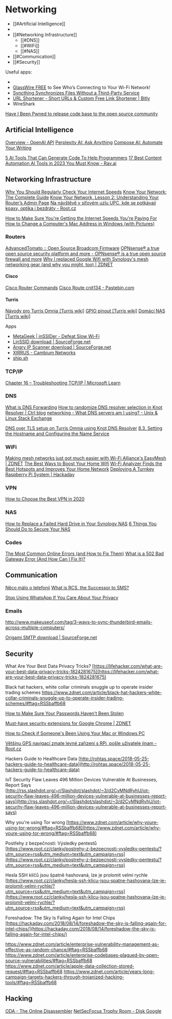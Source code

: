 # Networking

- [[#Artificial Intelligence]]
- 
- [[#Networking Infrastructure]]
	- [[#DNS]]
	- [[#WiFi]]
	- [[#NAS]]
- [[#Communication]]
- [[#Security]]

Useful apps:

- 
- [GlassWire FREE](https://www.howtogeek.com/352954/download-glasswire-free-to-see-whos-connecting-to-your-wi-fi-network-sponsored/) to See Who’s Connecting to Your Wi-Fi Network! 
- [Syncthing Synchronizes Files Without a Third-Party Service](https://lifehacker.com/syncthing-synchronizes-your-files-without-giving-them-u-1826017871)
- [URL Shortener - Short URLs & Custom Free Link Shortener | Bitly](https://bitly.com/)
- WireShark

[Have I Been Pwned to release code base to the open source community](https://www.zdnet.com/article/have-i-been-pwned-to-release-code-base-to-the-open-source-community/#ftag=RSSbaffb68)

## Artificial Intelligence

[Overview - OpenAI API](https://beta.openai.com/)
[Perplexity AI: Ask Anything](https://www.perplexity.ai/)
[Compose AI: Automate Your Writing](https://www.compose.ai/)

[5 AI Tools That Can Generate Code To Help Programmers](https://www.forbes.com/sites/janakirammsv/2022/03/14/5-ai-tools-that-can-generate-code-to-help-programmers/)
[17 Best Content Automation AI Tools in 2023 You Must Know - Rav.ai](https://rav.ai/blog/best-content-automation-ai-tools/)


## Networking Infrastructure

[Why You Should Regularly Check Your Internet Speeds](https://lifehacker.com/why-you-should-regularly-check-your-internet-speeds-1827367534)
[Know Your Network: The Complete Guide](https://lifehacker.com/know-your-network-the-complete-guide-5833254)
[Know Your Network, Lesson 2: Understanding Your Router’s Admin Page](https://lifehacker.com/know-your-network-lesson-2-understanding-your-router-5831529)
[Na návštěvě v síťovém uzlu UPC, kde se potkávají koaxy, optika i bezdráty - Root.cz](https://www.root.cz/clanky/na-navsteve-v-sitovem-uzlu-upc-kde-se-potkavaji-koaxy-optika-i-bezdraty/?utm_source=rss)

[How to Make Sure You're Getting the Internet Speeds You're Paying For](https://lifehacker.com/how-to-make-sure-youre-getting-the-internet-speeds-your-1827763762)
[How to Change a Computer's Mac Address in Windows (with Pictures)](https://www.wikihow.com/Change-a-Computer%27s-Mac-Address-in-Windows)

### Routers

[AdvancedTomato :: Open Source Broadcom Firmware](https://advancedtomato.com/)
[OPNsense® a true open source security platform and more - OPNsense® is a true open source firewall and more](https://opnsense.org/)
[Why I replaced Google Wifi with Synology's mesh networking gear (and why you might, too) | ZDNET](https://www.zdnet.com/home-and-office/networking/why-i-replaced-google-wifi-with-synologys-mesh-networking-gear-and-why-you-might-too/#ftag=RSSbaffb68)

#### Cisco

[Cisco Router Commands](https://www.tomax7.com/mcse/cisco_commands.htm)
[Cisco Route cnit134 - Pastebin.com](https://pastebin.com/KySJLQGr)

#### Turris

[Návody pro Turris Omnia \[Turris wiki\]](https://wiki.turris.cz/doc/cs/howto/omnia_manuals)
[GPIO pinout \[Turris wiki\]](https://wiki.turris.cz/doc/cs/howto/mox/gpio)
[Domácí NAS \[Turris wiki\]](https://wiki.turris.cz/doc/cs/howto/nas)


Apps
- [MetaGeek | inSSIDer - Defeat Slow Wi-Fi](https://www.metageek.com/inssider/)
- [LinSSID download | SourceForge.net](https://sourceforge.net/projects/linssid/)
- [Angry IP Scanner download | SourceForge.net](https://sourceforge.net/projects/ipscan/)
- [XIRRUS - Cambium Networks](https://www.cambiumnetworks.com/xirrus/)
- [ship.sh](https://xtonousou.github.io/ship/)


### TCP/IP

[Chapter 16 – Troubleshooting TCP/IP | Microsoft Learn](https://learn.microsoft.com/en-us/previous-versions/tn-archive/bb727023%28v=technet.10%29?redirectedfrom=MSDN)


### DNS

[What is DNS Forwarding](https://social.dnsmadeeasy.com/blog/understanding-dns-forwarding/)
[How to randomize DNS resolver selection in Knot Resolver | Ctrl blog](https://www.ctrl.blog/entry/kresd-random-dns-forwarding.html)
[networking - What DNS servers am I using? - Unix & Linux Stack Exchange](https://unix.stackexchange.com/questions/28941/what-dns-servers-am-i-using)

[DNS over TLS setup on Turris Omnia using Knot DNS Resolver](http://softinite.com/?p=378)
[8.3. Setting the Hostname and Configuring the Name Service](https://debian-handbook.info/browse/wheezy/sect.hostname-name-service.html)


### WiFi

[​Making mesh networks just got much easier with Wi-Fi Alliance's EasyMesh | ZDNET](https://www.zdnet.com/home-and-office/networking/making-mesh-networks-just-got-much-easier-with-wi-fi-alliances-easymesh)
[The Best Ways to Boost Your Home Wifi](https://lifehacker.com/the-best-ways-to-boost-your-home-wifi-5931743)
[Wi-Fi Analyzer Finds the Best Hotspots and Improves Your Home Network](https://lifehacker.com/wi-fi-analyzer-finds-the-best-hotspots-and-improves-you-5572593)
[Deploying A Turnkey Raspberry Pi System | Hackaday](https://hackaday.com/2018/06/04/deploying-a-turnkey-raspberry-pi-system/)

### VPN

[How to Choose the Best VPN in 2020](https://gizmodo.com/how-to-choose-the-best-vpn-1845430611)


### NAS
 
[How to Replace a Failed Hard Drive in Your Synology NAS](https://www.howtogeek.com/351486/how-to-replace-a-failed-hard-drive-in-your-synology-nas/)
[6 Things You Should Do to Secure Your NAS](https://www.howtogeek.com/350919/6-things-you-should-do-to-secure-your-nas/)


### Codes 

[The Most Common Online Errors (and How to Fix Them)](https://www.howtogeek.com/369598/the-most-common-online-errors-and-how-to-fix-them/)
[What is a 502 Bad Gateway Error (And How Can I Fix It)?](https://www.howtogeek.com/356389/what-is-a-502-bad-gateway-error-and-how-can-i-fix-it/)


## Communication

[Něco málo o telefonii](http://telefon.unas.cz/)
[What is RCS, the Successor to SMS?](https://www.howtogeek.com/349968/what-is-rcs-the-successor-to-sms/)

[Stop Using WhatsApp If You Care About Your Privacy](https://lifehacker.com/stop-using-whatsapp-if-you-care-about-your-privacy-1825719172)

### Emails

http://www.makeuseof.com/tag/3-ways-to-sync-thunderbird-emails-across-multiple-computers/

[Origami SMTP download | SourceForge.net](https://sourceforge.net/projects/origamismtp/)


## Security

What Are Your Best Data Privacy Tricks? [https://lifehacker.com/what-are-your-best-data-privacy-tricks-1824281675](https://lifehacker.com/what-are-your-best-data-privacy-tricks-1824281675)

Black hat hackers, white collar criminals snuggle up to operate insider trading schemes https://www.zdnet.com/article/black-hat-hackers-white-collar-criminals-snuggle-up-to-operate-insider-trading-schemes/#ftag=RSSbaffb68

[How to Make Sure Your Passwords Haven't Been Stolen](https://lifehacker.com/how-to-make-sure-your-passwords-havent-been-stolen-1837305758)

[Must-have security extensions for Google Chrome | ZDNET](https://www.zdnet.com/article/must-have-security-extensions-for-google-chrome/)

[How to Check if Someone's Been Using Your Mac or Windows PC](https://lifehacker.com/how-to-find-out-if-someones-secretly-been-using-your-co-5873538)

[Většinu GPS navigací zmate levné zařízení s RPi, pošle uživatele jinam - Root.cz](https://www.root.cz/clanky/vetsinu-gps-navigaci-zmate-levne-zarizeni-s-rpi-posle-uzivatele-jinam/?utm_source=rss&utm_medium=text&utm_campaign=rss)
  

Hackers Guide to Healthcare Data [http://rohtas.space/2018-05-25-hackers-guide-to-healthcare-data](http://rohtas.space/2018-05-25-hackers-guide-to-healthcare-data)

  

IoT Security Flaw Leaves 496 Million Devices Vulnerable At Businesses, Report Says [http://rss.slashdot.org/~r/Slashdot/slashdot/~3/d2CvMNdRyhU/iot-security-flaw-leaves-496-million-devices-vulnerable-at-businesses-report-says](http://rss.slashdot.org/~r/Slashdot/slashdot/~3/d2CvMNdRyhU/iot-security-flaw-leaves-496-million-devices-vulnerable-at-businesses-report-says)

  

Why you're using Tor wrong [https://www.zdnet.com/article/why-youre-using-tor-wrong/#ftag=RSSbaffb68](https://www.zdnet.com/article/why-youre-using-tor-wrong/#ftag=RSSbaffb68)

Postřehy z bezpečnosti: Výsledky pentestů [https://www.root.cz/clanky/postrehy-z-bezpecnosti-vysledky-pentestu/?utm_source=rss&utm_medium=text&utm_campaign=rss](https://www.root.cz/clanky/postrehy-z-bezpecnosti-vysledky-pentestu/?utm_source=rss&utm_medium=text&utm_campaign=rss)

  

Hesla SSH klíčů jsou špatně hashovaná, lze je prolomit velmi rychle [https://www.root.cz/clanky/hesla-ssh-klicu-jsou-spatne-hashovana-lze-je-prolomit-velmi-rychle/?utm_source=rss&utm_medium=text&utm_campaign=rss](https://www.root.cz/clanky/hesla-ssh-klicu-jsou-spatne-hashovana-lze-je-prolomit-velmi-rychle/?utm_source=rss&utm_medium=text&utm_campaign=rss)

  

Foreshadow: The Sky Is Falling Again for Intel Chips [https://hackaday.com/2018/08/14/foreshadow-the-sky-is-falling-again-for-intel-chips/](https://hackaday.com/2018/08/14/foreshadow-the-sky-is-falling-again-for-intel-chips/)




https://www.zdnet.com/article/enterprise-vulnerability-management-as-effective-as-random-chance/#ftag=RSSbaffb68
https://www.zdnet.com/article/enterprise-codebases-plagued-by-open-source-vulnerabilities/#ftag=RSSbaffb68
https://www.zdnet.com/article/apple-data-collection-stored-request/#ftag=RSSbaffb68
https://www.zdnet.com/article/years-long-campaign-targets-hackers-through-trojanized-hacking-tools/#ftag=RSSbaffb68




## Hacking

[ODA - The Online Disassembler](https://onlinedisassembler.com/odaweb/)
[NetSecFocus Trophy Room - Disk Google](https://docs.google.com/spreadsheets/u/0/d/1dwSMIAPIam0PuRBkCiDI88pU3yzrqqHkDtBngUHNCw8/htmlview#)